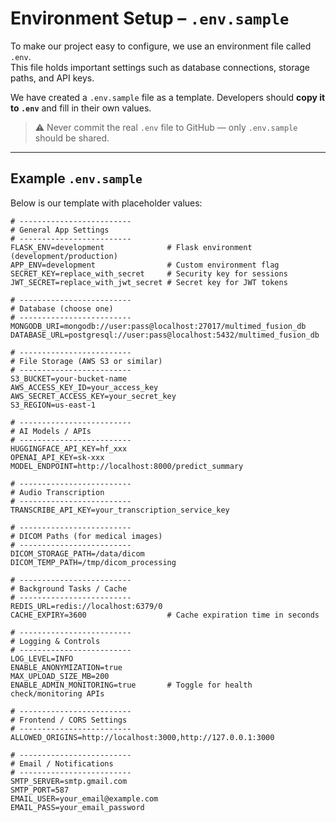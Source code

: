 # Environment Setup – `.env.sample`

To make our project easy to configure, we use an environment file called `.env`.  
This file holds important settings such as database connections, storage paths, and API keys.  

We have created a `.env.sample` file as a template. Developers should **copy it to `.env`** and fill in their own values.  
> ⚠️ Never commit the real `.env` file to GitHub — only `.env.sample` should be shared.

---

## Example `.env.sample`

Below is our template with placeholder values:

```text
# -------------------------
# General App Settings
# -------------------------
FLASK_ENV=development              # Flask environment (development/production)
APP_ENV=development                # Custom environment flag
SECRET_KEY=replace_with_secret     # Security key for sessions
JWT_SECRET=replace_with_jwt_secret # Secret key for JWT tokens

# -------------------------
# Database (choose one)
# -------------------------
MONGODB_URI=mongodb://user:pass@localhost:27017/multimed_fusion_db
DATABASE_URL=postgresql://user:pass@localhost:5432/multimed_fusion_db

# -------------------------
# File Storage (AWS S3 or similar)
# -------------------------
S3_BUCKET=your-bucket-name
AWS_ACCESS_KEY_ID=your_access_key
AWS_SECRET_ACCESS_KEY=your_secret_key
S3_REGION=us-east-1

# -------------------------
# AI Models / APIs
# -------------------------
HUGGINGFACE_API_KEY=hf_xxx
OPENAI_API_KEY=sk-xxx
MODEL_ENDPOINT=http://localhost:8000/predict_summary

# -------------------------
# Audio Transcription
# -------------------------
TRANSCRIBE_API_KEY=your_transcription_service_key

# -------------------------
# DICOM Paths (for medical images)
# -------------------------
DICOM_STORAGE_PATH=/data/dicom
DICOM_TEMP_PATH=/tmp/dicom_processing

# -------------------------
# Background Tasks / Cache
# -------------------------
REDIS_URL=redis://localhost:6379/0
CACHE_EXPIRY=3600                  # Cache expiration time in seconds

# -------------------------
# Logging & Controls
# -------------------------
LOG_LEVEL=INFO
ENABLE_ANONYMIZATION=true
MAX_UPLOAD_SIZE_MB=200
ENABLE_ADMIN_MONITORING=true       # Toggle for health check/monitoring APIs

# -------------------------
# Frontend / CORS Settings
# -------------------------
ALLOWED_ORIGINS=http://localhost:3000,http://127.0.0.1:3000

# -------------------------
# Email / Notifications
# -------------------------
SMTP_SERVER=smtp.gmail.com
SMTP_PORT=587
EMAIL_USER=your_email@example.com
EMAIL_PASS=your_email_password
